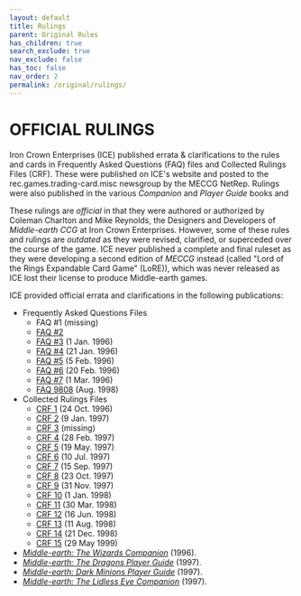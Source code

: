 ```yaml
---
layout: default
title: Rulings
parent: Original Rules
has_children: true
search_exclude: true
nav_exclude: false
has_toc: false
nav_order: 2
permalink: /original/rulings/
---
```


# OFFICIAL RULINGS

Iron Crown Enterprises (ICE) published errata & clarifications to the rules and cards in Frequently Asked Questions (FAQ) files and Collected Rulings Files (CRF). These were published on ICE's website and posted to the rec.games.trading-card.misc newsgroup by the MECCG NetRep. Rulings were also published in the various _Companion_ and _Player Guide_ books and  

These rulings are _official_ in that they were authored or authorized by Coleman Charlton and Mike Reynolds, the Designers and Developers of _Middle-earth CCG_ at Iron Crown Enterprises. However, some of these rules and rulings are _outdated_ as they were revised, clarified, or superceded over the course of the game. ICE never published a complete and final ruleset as they were developing a second edition of _MECCG_ instead (called "Lord of the Rings Expandable Card Game" (LoRE)), which was never released as ICE lost their license to produce Middle-earth games.

ICE provided official errata and clarifications in the following publications:

 - Frequently Asked Questions Files
      - FAQ #1 (missing)
      - [FAQ #2](/original/rulings/faq-2/)
      - [FAQ #3](/original/rulings/faq-3/) (1 Jan. 1996)
      - [FAQ #4](/original/rulings/faq-4/) (21 Jan. 1996)
      - [FAQ #5](/original/rulings/faq-5/) (5 Feb. 1996)
      - [FAQ #6](/original/rulings/faq-6/) (20 Feb. 1996)
      - [FAQ #7](/original/rulings/faq-7/) (1 Mar. 1996)
      - [FAQ 9808](/original/rulings/faq-9808/) (Aug. 1998)
 - Collected Rulings Files
      - [CRF 1](/original/rulings/crf-1/) (24 Oct. 1996)
      - [CRF 2](/original/rulings/crf-2/) (9 Jan. 1997)
      - [CRF 3](/original/rulings/crf-3/) (missing)
      - [CRF 4](/original/rulings/crf-4/) (28 Feb. 1997)
      - [CRF 5](/original/rulings/crf-5/) (19 May. 1997)
      - [CRF 6](/original/rulings/crf-6/) (10 Jul. 1997)
      - [CRF 7](/original/rulings/crf-7/) (15 Sep. 1997)
      - [CRF 8](/original/rulings/crf-8/) (23 Oct. 1997)
      - [CRF 9](/original/rulings/crf-9/) (31 Nov. 1997)
      - [CRF 10](/original/rulings/crf-10/) (1 Jan. 1998)
      - [CRF 11](/original/rulings/crf-11/) (30 Mar. 1998)
      - [CRF 12](/original/rulings/crf-12/) (16 Jun. 1998)
      - [CRF 13](/original/rulings/crf-13/) (11 Aug. 1998)
      - [CRF 14](/original/rulings/crf-14/) (21 Dec. 1998)
      - [CRF 15](/original/rulings/crf-15/) (29 May 1999)
 - [_Middle-earth: The Wizards Companion_](/original/rulings/metw-companion/) (1996).
 - [_Middle-earth: The Dragons Player Guide_](/original/rulings/metd-player-guide/) (1997).
 - [_Middle-earth: Dark Minions Player Guide_](/original/rulings/medm-player-guide/) (1997).
 - [_Middle-earth: The Lidless Eye Companion_](/original/rulings/mele-companion/) (1997).
